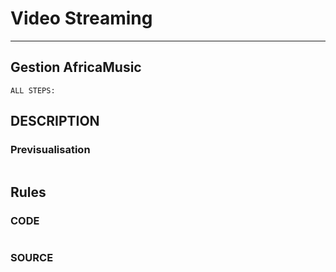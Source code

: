 #   Video Streaming

---
 Gestion AfricaMusic
---
```{r setup, include=FALSE}
ALL STEPS:
```
DESCRIPTION
--------------------------------------------------
### Previsualisation

```{r}
```
Rules
--------------------------------------------------
### CODE
```{r}

```
### SOURCE
```{r}
```



